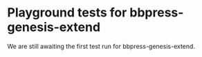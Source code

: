 # Playground tests for bbpress-genesis-extend
We are still awaiting the first test run for bbpress-genesis-extend.

